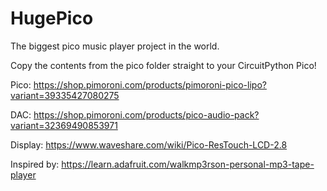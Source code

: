 # HugePico
The biggest pico music player project in the world.

Copy the contents from the pico folder straight to your CircuitPython Pico!


Pico: https://shop.pimoroni.com/products/pimoroni-pico-lipo?variant=39335427080275

DAC: https://shop.pimoroni.com/products/pico-audio-pack?variant=32369490853971

Display: https://www.waveshare.com/wiki/Pico-ResTouch-LCD-2.8





Inspired by: https://learn.adafruit.com/walkmp3rson-personal-mp3-tape-player
